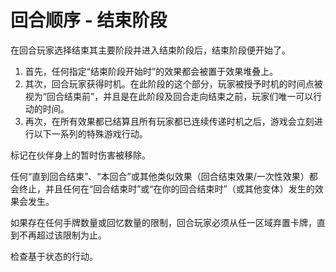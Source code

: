 # 回合顺序 - 结束阶段

在回合玩家选择结束其主要阶段并进入结束阶段后，结束阶段便开始了。

1. 首先，任何指定“结束阶段开始时”的效果都会被置于效果堆叠上。
2. 其次，回合玩家获得时机。在此阶段的这个部分，玩家被授予时机的时间点被视为“回合结束前”，并且是在此阶段及回合走向结束之前，玩家们唯一可以行动的时间。
3. 再次，在所有效果都已结算且所有玩家都已连续传递时机之后，游戏会立刻进行以下一系列的特殊游戏行动。

标记在伙伴身上的暂时伤害被移除。

任何“直到回合结束”、“本回合”或其他类似效果（回合结束效果/一次性效果）都会终止，并且任何在“回合结束时”或“在你的回合结束时”（或其他变体）发生的效果会发生。

如果存在任何手牌数量或回忆数量的限制，回合玩家必须从任一区域弃置卡牌，直到不再超过该限制为止。

检查基于状态的行动。
